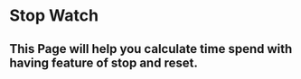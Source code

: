 # Stop Watch

## This Page will help you calculate time spend with having feature of stop and reset.

